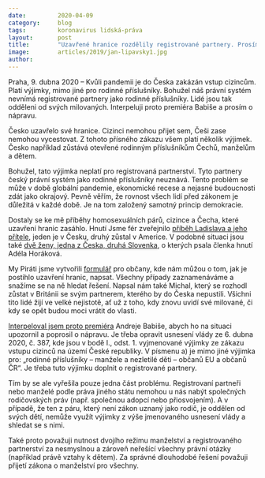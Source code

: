 ```yaml
---
date:         2020-04-09
category:     blog
tags:         koronavirus lidská-práva
layout:       post
title:        "Uzavřené hranice rozdělily registrované partnery. Prosíme vládu o nápravu"
image:        articles/2019/jan-lipavsky1.jpg
author:       
--- 
```



Praha, 9. dubna 2020 – Kvůli pandemii je do Česka zakázán vstup cizincům. Platí výjimky, mimo jiné pro rodinné příslušníky. Bohužel náš právní systém nevnímá registrované partnery jako rodinné příslušníky. Lidé jsou tak odděleni od svých milovaných. Interpeluji proto premiéra Babiše a prosím o nápravu.

Česko uzavřelo své hranice. Cizinci nemohou přijet sem, Češi zase nemohou vycestovat. Z tohoto přísného zákazu všem platí několik výjimek. Česko například zůstává otevřené rodinným příslušníkům Čechů, manželům a dětem. 

Bohužel, tato výjimka neplatí pro registrovaná partnerství. Tyto partnery český právní systém jako rodinné příslušníky neuznává. Tento problém se může v době globální pandemie, ekonomické recese a nejasné budoucnosti zdát jako okrajový. Pevně věřím, že rovnost všech lidí před zákonem je důležitá v každé době. Je na tom založený samotný princip demokracie. 

Dostaly se ke mě příběhy homosexuálních párů, cizince a Čecha, které uzavření hranic zasáhlo. Hnutí Jsme fér zveřejnilo [příběh Ladislava a jeho přítele](https://www.jsmefer.cz/oddeleni_v_dobe_koronaviru), jeden je v Česku, druhý zůstal v Americe. V podobné situaci jsou také [dvě ženy, jedna z Česka, druhá Slovenka](https://adelahorakova.blog.idnes.cz/blog.aspx?c=749246), o kterých psala členka hnutí Adéla Horáková. 

My Piráti jsme vytvořili [formulář](https://docs.google.com/forms/d/e/1FAIpQLSedXYRt-jSlQBHApVZIzZgEuI7CqdSPI-tvaeJHM1orQvu8jg/viewform) pro občany, kde nám můžou o tom, jak je postihlo uzavření hranic, napsat. Všechny případy zaznamenáváme a snažíme se na ně hledat řešení. Napsal nám také Michal, který se rozhodl zůstat v Británii se svým partnerem, kterého by do Česka nepustili. Všichni tito lidé žijí ve velké nejistotě, ať už z toho, kdy znovu uvidí své milované, či kdy se opět budou moci vrátit do vlasti. 

[Interpeloval jsem proto premiéra](https://twitter.com/JanLipavsky/status/1247837962806743040) Andreje Babiše, abych ho na situaci upozornil a poprosil o nápravu. Je třeba opravit usnesení vlády ze 6. dubna 2020, č. 387, kde jsou v bodě I., odst. 1. vyjmenované výjimky ze zákazu vstupu cizinců na území České republiky. V písmenu a) je mimo jiné výjimka pro: „rodinné příslušníky – manžele a nezletilé děti – občanů EU a občanů ČR“. Je třeba tuto výjimku doplnit o registrované partnery. 

Tím by se ale vyřešila pouze jedna část problému. Registrovaní partneři nebo manželé podle práva jiného státu nemohou u nás nabýt společných rodičovských práv (např. společnou adopcí nebo přiosvojením). A v případě, že ten z páru, který není zákon uznaný jako rodič, je oddělen od svých dětí, nemůže využít výjimky z výše jmenovaného usnesení vlády a shledat se s nimi. 

Také proto považuji nutnost dvojího režimu manželství a registrovaného partnerství za nesmyslnou a zároveň neřešící všechny právní otázky (například právě vztahy k dětem). Za správné dlouhodobé řešení považuji přijetí zákona o manželství pro všechny.
